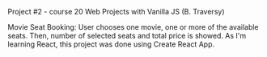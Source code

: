Project #2 - course 20 Web Projects with Vanilla JS (B. Traversy)

Movie Seat Booking:
User chooses one movie, one or more of the available seats. Then, number of selected seats and total price is showed.
As I'm learning React, this project was done using Create React App.
